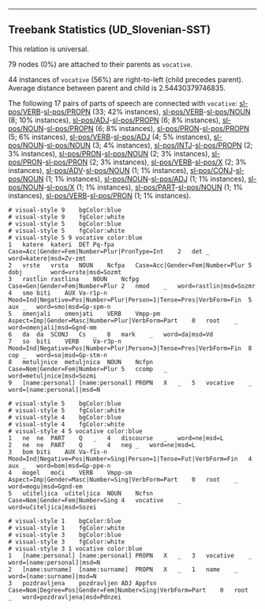 

--------------------------------------------------------------------------------

## Treebank Statistics (UD_Slovenian-SST)

This relation is universal.

79 nodes (0%) are attached to their parents as `vocative`.

44 instances of `vocative` (56%) are right-to-left (child precedes parent).
Average distance between parent and child is 2.54430379746835.

The following 17 pairs of parts of speech are connected with `vocative`: [sl-pos/VERB]()-[sl-pos/PROPN]() (33; 42% instances), [sl-pos/VERB]()-[sl-pos/NOUN]() (8; 10% instances), [sl-pos/ADJ]()-[sl-pos/PROPN]() (6; 8% instances), [sl-pos/NOUN]()-[sl-pos/PROPN]() (6; 8% instances), [sl-pos/PRON]()-[sl-pos/PROPN]() (5; 6% instances), [sl-pos/VERB]()-[sl-pos/ADJ]() (4; 5% instances), [sl-pos/NOUN]()-[sl-pos/NOUN]() (3; 4% instances), [sl-pos/INTJ]()-[sl-pos/PROPN]() (2; 3% instances), [sl-pos/PRON]()-[sl-pos/NOUN]() (2; 3% instances), [sl-pos/PRON]()-[sl-pos/PRON]() (2; 3% instances), [sl-pos/VERB]()-[sl-pos/X]() (2; 3% instances), [sl-pos/ADV]()-[sl-pos/NOUN]() (1; 1% instances), [sl-pos/CONJ]()-[sl-pos/NOUN]() (1; 1% instances), [sl-pos/NOUN]()-[sl-pos/ADJ]() (1; 1% instances), [sl-pos/NOUN]()-[sl-pos/X]() (1; 1% instances), [sl-pos/PART]()-[sl-pos/NOUN]() (1; 1% instances), [sl-pos/VERB]()-[sl-pos/PRON]() (1; 1% instances).


~~~ conllu
# visual-style 9	bgColor:blue
# visual-style 9	fgColor:white
# visual-style 5	bgColor:blue
# visual-style 5	fgColor:white
# visual-style 5 9 vocative	color:blue
1	katere	kateri	DET	Pq-fpa	Case=Acc|Gender=Fem|Number=Plur|PronType=Int	2	det	_	word=katere|msd=Zv-zmt
2	vrste	vrsta	NOUN	Ncfpa	Case=Acc|Gender=Fem|Number=Plur	5	dobj	_	word=vrste|msd=Sozmt
3	rastlin	rastlina	NOUN	Ncfpg	Case=Gen|Gender=Fem|Number=Plur	2	nmod	_	word=rastlin|msd=Sozmr
4	smo	biti	AUX	Va-r1p-n	Mood=Ind|Negative=Pos|Number=Plur|Person=1|Tense=Pres|VerbForm=Fin	5	aux	_	word=smo|msd=Gp-spm-n
5	omenjali	omenjati	VERB	Vmpp-pm	Aspect=Imp|Gender=Masc|Number=Plur|VerbForm=Part	0	root	_	word=omenjali|msd=Ggnd-mm
6	da	da	SCONJ	Cs	_	8	mark	_	word=da|msd=Vd
7	so	biti	VERB	Va-r3p-n	Mood=Ind|Negative=Pos|Number=Plur|Person=3|Tense=Pres|VerbForm=Fin	8	cop	_	word=so|msd=Gp-stm-n
8	metuljnice	metuljnica	NOUN	Ncfpn	Case=Nom|Gender=Fem|Number=Plur	5	ccomp	_	word=metuljnice|msd=Sozmi
9	[name:personal]	[name:personal]	PROPN	X	_	5	vocative	_	word=[name:personal]|msd=N

~~~


~~~ conllu
# visual-style 5	bgColor:blue
# visual-style 5	fgColor:white
# visual-style 4	bgColor:blue
# visual-style 4	fgColor:white
# visual-style 4 5 vocative	color:blue
1	ne	ne	PART	Q	_	4	discourse	_	word=ne|msd=L
2	ne	ne	PART	Q	_	4	neg	_	word=ne|msd=L
3	bom	biti	AUX	Va-f1s-n	Mood=Ind|Negative=Pos|Number=Sing|Person=1|Tense=Fut|VerbForm=Fin	4	aux	_	word=bom|msd=Gp-ppe-n
4	mogel	moči	VERB	Vmpp-sm	Aspect=Imp|Gender=Masc|Number=Sing|VerbForm=Part	0	root	_	word=mogu|msd=Ggnd-em
5	učiteljica	učiteljica	NOUN	Ncfsn	Case=Nom|Gender=Fem|Number=Sing	4	vocative	_	word=učiteljica|msd=Sozei

~~~


~~~ conllu
# visual-style 1	bgColor:blue
# visual-style 1	fgColor:white
# visual-style 3	bgColor:blue
# visual-style 3	fgColor:white
# visual-style 3 1 vocative	color:blue
1	[name:personal]	[name:personal]	PROPN	X	_	3	vocative	_	word=[name:personal]|msd=N
2	[name:surname]	[name:surname]	PROPN	X	_	1	name	_	word=[name:surname]|msd=N
3	pozdravljena	pozdravljen	ADJ	Appfsn	Case=Nom|Degree=Pos|Gender=Fem|Number=Sing|VerbForm=Part	0	root	_	word=pozdravljena|msd=Pdnzei

~~~


